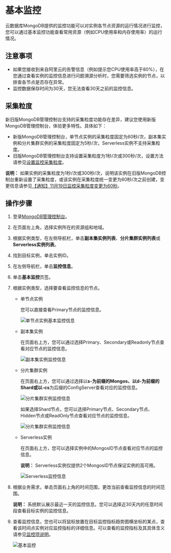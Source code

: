 # 基本监控

云数据库MongoDB提供的监控功能可以对实例各节点资源的运行情况进行监控，您可以通过基本监控功能查看常用资源（例如CPU使用率和内存使用率）的运行情况。

## 注意事项

-   如果您接收到来自阿里云的告警信息（例如提示您CPU使用率高于80%），在您通过查看实例的监控信息进行问题溯源分析时，您需要筛选实例的节点，以排查各节点是否存在异常。
-   监控数据保存时间为30天，您无法查看30天之前的监控信息。

## 采集粒度

新旧版MongoDB管理控制台支持的采集粒度功能存在差异，建议您使用新版MongoDB管理控制台，体验更多特性。具体如下：

-   新版MongoDB管理控制台，单节点实例的采集粒度固定为60秒/次，副本集实例和分片集群实例的采集粒度固定为5秒/次，Serverless实例不支持采集粒度。
-   旧版MongoDB管理控制台支持设置采集粒度为1秒/次或300秒/次，设置方法请参见[设置监控采集粒度](/cn.zh-CN/用户指南/监控与报警/监控信息/设置监控采集粒度.md)。

**说明：** 如果实例的采集粒度为1秒/次或300秒/次，说明该实例在旧版MongoDB控制台重新设置了采集粒度，或该实例在采集粒度统一变更为60秒/次之前创建，变更信息请参见[【通知】11月19日监控采集粒度变更为60秒](/cn.zh-CN/产品通知/【通知】11月19日监控采集粒度变更为60秒.md)。

## 操作步骤

1.  登录[MongoDB管理控制台](https://mongodb.console.aliyun.com/)。

2.  在页面左上角，选择实例所在的资源组和地域。

3.  根据实例类型，在左侧导航栏，单击**副本集实例列表**、**分片集群实例列表**或**Serverless实例列表**。

4.  找到目标实例，单击实例ID。

5.  在左侧导航栏，单击**监控信息**。

6.  单击**基本监控**页签。

7.  根据实例类型，选择要查看监控信息的节点。

    -   单节点实例

        您可以直接查看Primary节点的监控信息。

        ![单节点实例基本监控信息](https://static-aliyun-doc.oss-accelerate.aliyuncs.com/assets/img/zh-CN/0369041261/p275193.png)

    -   副本集实例

        在页面右上方，您可以通过选择Primary、Secondary或Readonly节点查看对应节点的监控信息。

        ![副本集实例监控信息](https://static-aliyun-doc.oss-accelerate.aliyuncs.com/assets/img/zh-CN/0369041261/p67534.png)

    -   分片集群实例

        在页面右上方，您可以通过选择以**s-**为前缀的Mongos、以**d-**为前缀的Shard或以**-cs**为后缀的ConfigServer查看对应的监控信息。

        ![分片集群实例监控信息](https://static-aliyun-doc.oss-accelerate.aliyuncs.com/assets/img/zh-CN/4747376161/p67540.png)

        如果选择Shard节点，您可以选择Primary节点、Secondary节点、Hidden节点或ReadOnly节点查看对应节点的监控信息。

        ![分片集群实例监控信息](https://static-aliyun-doc.oss-accelerate.aliyuncs.com/assets/img/zh-CN/1367517161/p258290.png)

    -   Serverless实例

        在页面右上方，您可以选择实例中的MongosID节点查看对应节点的监控信息。

        **说明：** Serverless实例仅提供2个MongosID节点保证实例的高可用。

        ![Serverless监控信息](https://static-aliyun-doc.oss-accelerate.aliyuncs.com/assets/img/zh-CN/4747376161/p170911.png)

8.  根据业务需求，单击页面右上角的时间范围，更改当前查看监控信息的时间范围。

    **说明：** 系统默认展示最近一天的监控信息。您可以选择近30天内的任意时间段查看目标实例的监控信息。

9.  查看监控信息，您也可以将鼠标放置在目标监控指标趋势图横坐标的某点，查看该时间点实例对应监控指标的详细信息。可以查看的监控指标及其具体含义请参见[监控项说明]()。

    ![基本监控](https://static-aliyun-doc.oss-accelerate.aliyuncs.com/assets/img/zh-CN/1369041261/p275191.png)


